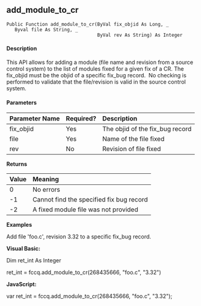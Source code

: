 add_module_to_cr
------------------

```
Public Function add_module_to_cr(ByVal fix_objid As Long, _
   Byval file As String, _
                                 ByVal rev As String) As Integer
```

#### Description

This API allows for adding a module (file name and revision from a source control system) to the list of modules fixed for a given fix of a CR. The fix_objid must be the objid of a specific fix_bug record.  No checking is performed to validate that the file/revision is valid in the source control system.

#### Parameters

| Parameter Name | Required? | Description |
|:--- |:--- |:--- |
| fix_objid | Yes | The objid of the fix_bug record |
| file | Yes | Name of the file fixed |
| rev | No | Revision of file fixed |

**Returns**

| Value | Meaning |
|:--- |:--- |
| 0 | No errors |
| -1 | Cannot find the specified fix bug record |
| -2 | A fixed module file was not provided |

**Examples**

Add file 'foo.c', revision 3.32 to a specific fix_bug record.

**Visual Basic:**

Dim ret_int As Integer

ret_int = fccq.add_module_to_cr(268435666, "foo.c", "3.32")

**JavaScript:**

var ret_int = fccq.add_module_to_cr(268435666, "foo.c", "3.32");